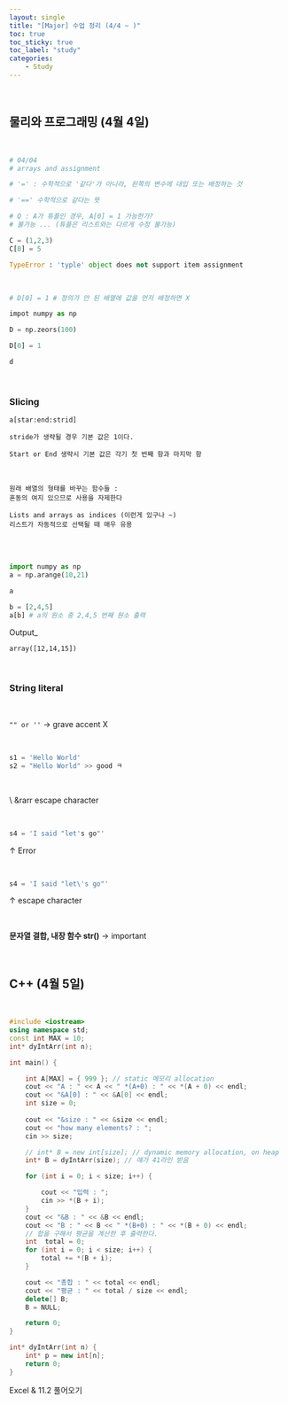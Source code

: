 ```yaml
---
layout: single
title: "[Major] 수업 정리 (4/4 ~ )"
toc: true
toc_sticky: true
toc_label: "study"
categories:
    - Study
---
```


<br>

## 물리와 프로그래밍 (4월 4일)

<br>

```py
# 04/04 
# arrays and assignment 

# '=' : 수학적으로 '같다'가 아니라, 왼쪽의 변수에 대입 또는 배정하는 것

# '==' 수학적으로 같다는 뜻

# Q : A가 튜플인 경우, A[0] = 1 가능한가?
# 불가능 ... (튜플은 리스트와는 다르게 수정 불가능)

C = (1,2,3)
C[0] = 5

TypeError : 'typle' object does not support item assignment
```

<br>

```py
# D[0] = 1 # 정의가 안 된 배열에 값을 먼저 배정하면 X

impot numpy as np

D = np.zeors(100)

D[0] = 1

d
```

<br>

### Slicing

```
a[star:end:strid]

stride가 생략될 경우 기본 값은 1이다.

Start or End 생략시 기본 값은 각기 첫 번째 항과 마지막 항
```

<br>

```
원래 배열의 형태를 바꾸는 함수들 : 
혼동의 여지 있으므로 사용을 자제한다
```
```
Lists and arrays as indices (이런게 있구나 ~)
리스트가 자동적으로 선택될 때 매우 유용
```

<br>

<br>


```py
import numpy as np
a = np.arange(10,21)

a

b = [2,4,5]
a[b] # a의 원소 중 2,4,5 번째 원소 출력
```

Output_
```
array([12,14,15])
```

<br>

### String literal

<br>

`"" or ''` &rarr; grave accent X

<br>

```py
s1 = 'Hello World'
s2 = "Hello World" >> good ㅋ
```

<br>

\ &rarr escape character

<br>

```py
s4 = 'I said "let's go"'
```

&uarr; Error

<br>



```py
s4 = 'I said "let\'s go"'
```

&uarr; escape character 

<br>

**문자열 결합, 내장 함수 str()** &rarr; important

<br>

## C++ (4월 5일)

<br>

```cpp
#include <iostream>
using namespace std;
const int MAX = 10;
int* dyIntArr(int n);

int main() {

	int A[MAX] = { 999 }; // static 메모리 allocation
	cout << "A : " << A << " *(A+0) : " << *(A + 0) << endl;
	cout << "&A[0] : " << &A[0] << endl;
	int size = 0;
	
	cout << "&size : " << &size << endl;
	cout << "how many elements? : ";
	cin >> size;

	// int* B = new int[size]; // dynamic memory allocation, on heap
	int* B = dyIntArr(size); // 얘가 41라인 받음

	for (int i = 0; i < size; i++) {

		cout << "입력 : ";
		cin >> *(B + i);
	}
	cout << "&B : " << &B << endl;
	cout << "B : " << B << " *(B+0) : " << *(B + 0) << endl;
	// 합을 구해서 평균을 계산한 후 출력한다.
	int  total = 0;
	for (int i = 0; i < size; i++) {
		total += *(B + i);
	}

	cout << "총합 : " << total << endl;
	cout << "평균 : " << total / size << endl;
	delete[] B;
	B = NULL;

	return 0;
}

int* dyIntArr(int n) {
	int* p = new int[n];
	return 0;
}
```

Excel & 11.2 풀어오기